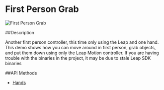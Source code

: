 First Person Grab
=========

![First Person Grab](https://lm-assets.s3.amazonaws.com/screenshots/first_person_grab.png)

##Description

Another first person controller, this time only using the Leap and one hand. This demo shows how you can move around in first person, grab objects, and put them down using only the Leap Motion controller. If you are having trouble with the binaries in the project, it may be due to stale Leap SDK binaries

##API Methods
* [Hands](https://developer.leapmotion.com/documentation/csharp/api/Leap.Hand.html)
